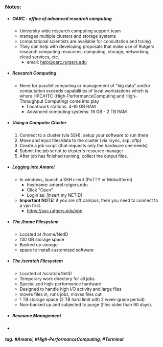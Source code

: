 ### Notes:

- ##### OARC - office of advanced research computing
	- University wide research computing support team
	- manages multiple clusters and storage systems
	- computational scientists are available for consultation and trainig
	- They can help with developing proposals that make use of  Rutgers research computing resources: computing, storage,  networking, cloud services, etc.
		- email: help@oarc.rutgers.edu
	
- ##### Research Computing
	- Need for parallel computing or management of "big data" and/or computation exceeds capabilities of local workstations which is where HPC/HTC (High-PerformanceComputing and High-Throughput Computing) come into play
		- Local work stations: 4-16 GB RAM
		- Advanced computing systems: 16 GB - 2 TB RAM
	
- ##### Using a Computer Cluster
	1. Connect to a cluster (via SSH), setup your software to run there
	2. Move and input files/data to the cluster (via rsync, scp, sftp)
	3. Create a job script (that requests only the hardware one needs)
	4. Submit the job script to cluster's resource manager 
	5. After job has finished running, collect the output files.
	
- ##### Logging into Amarel
	- In windows, launch a SSH client (PuTTY or MobaXterm)
		- hostname: amarel.rutgers.edu
		- Click "Open"
		- Login as: [insert my NETID]
	- **Important NOTE:** if you are off campus, then you need to connect to a vpn first.
		- https://soc.rutgers.edu/vpn
	
- ##### The /home Filesystem
	- Located at /home/NetID
	- 100 GB storage space
	- Backed up storage
	- space to install customized software 
	
- ##### The /scratch Filesystem
	- Located at /scratch/NetID
	- Temporary work directory for all jobs
	- Specialized high-performance hardware
	- Designed to handle high I/O activity and large files
	- moves files in, runs jobs, moves files out
	- 1 TB storage space (2 TB hard limit with 2 week-grace period)
	- Non-backed up and subjected to purge (files older than 90 days).
	
- ##### Resource Management
- 


##### tag: #Amarel, #High-PerformanceComputing, #Terminal 